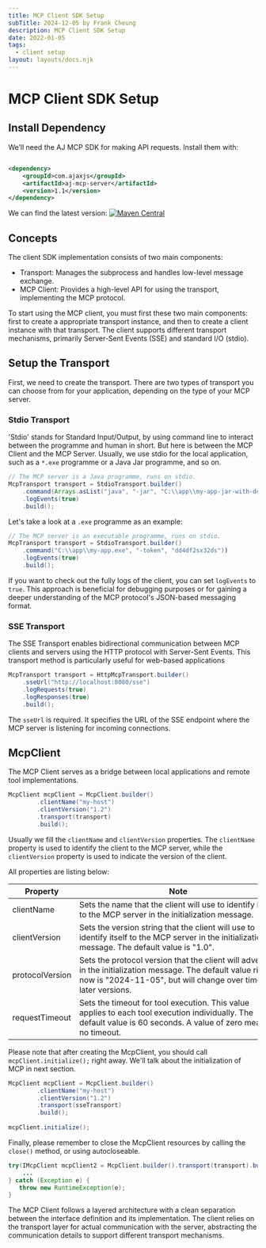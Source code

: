 ```yaml
---
title: MCP Client SDK Setup
subTitle: 2024-12-05 by Frank Cheung
description: MCP Client SDK Setup
date: 2022-01-05
tags:
  - client setup
layout: layouts/docs.njk
---
```


# MCP Client SDK Setup

## Install Dependency

We’ll need the AJ MCP SDK for making API requests. Install them with:

```xml

<dependency>
    <groupId>com.ajaxjs</groupId>
    <artifactId>aj-mcp-server</artifactId>
    <version>1.1</version>
</dependency>
```

We can find the latest version:
[![Maven Central](https://img.shields.io/maven-central/v/com.ajaxjs/aj-mcp-client?label=Latest%20Release)](https://central.sonatype.com/artifact/com.ajaxjs/aj-mcp-client)

## Concepts

The client SDK implementation consists of two main components:

- Transport: Manages the subprocess and handles low-level message exchange.
- MCP Client: Provides a high-level API for using the transport, implementing the MCP protocol.

To start using the MCP client, you must first these two main components:
first to create a appropriate transport instance, and then to create a client instance with that transport.
The client supports different transport mechanisms, primarily Server-Sent Events (SSE) and standard I/O (stdio).

## Setup the Transport

First, we need to create the transport. There are two types of transport you can choose from for your application, depending on the type of your MCP
server.

### Stdio Transport

'Stdio' stands for Standard Input/Output, by using command line to interact between the programme and human in short. But here is between the MCP
Client
and the MCP Server. Usually, we use stdio for the local application, such as a `*.exe` programme or a Java Jar programme, and so on.

``` java
// The MCP server is a Java programme, runs on stdio.
McpTransport transport = StdioTransport.builder()
    .command(Arrays.asList("java", "-jar", "C:\\app\\my-app-jar-with-dependencies.jar"))
    .logEvents(true)
    .build();
```

Let's take a look at a `.exe` programme as an example:

``` java
// The MCP server is an executable programme, runs on stdio.
McpTransport transport = StdioTransport.builder()
    .command("C:\\app\\my-app.exe", "-token", "dd4df2sx32ds"))
    .logEvents(true)
    .build();
```

If you want to check out the fully logs of the client, you can set `logEvents` to `true`. This approach is beneficial for debugging purposes or for
gaining a deeper understanding of the MCP protocol's JSON-based messaging format.

### SSE Transport

The SSE Transport enables bidirectional communication between MCP clients and servers using the HTTP protocol with Server-Sent Events. This transport
method is particularly useful for web-based applications

``` java
McpTransport transport = HttpMcpTransport.builder()
    .sseUrl("http://localhost:8080/sse")
    .logRequests(true)
    .logResponses(true)
    .build();
```

The `sseUrl` is required. It specifies the URL of the SSE endpoint where the MCP server is listening for incoming connections.

## McpClient

The MCP Client serves as a bridge between local applications and remote tool implementations.

``` java
McpClient mcpClient = McpClient.builder()
        .clientName("my-host")
        .clientVersion("1.2")
        .transport(transport)
        .build();
```

Usually we fill the `clientName` and `clientVersion` properties.
The `clientName` property is used to identify the client to the MCP server, while the  `clientVersion` property is used to indicate the version of the
client.

All properties are listing below:

| Property        | Note                                                                                                                                                                              | Type of value | Example of value         |
|-----------------|-----------------------------------------------------------------------------------------------------------------------------------------------------------------------------------|---------------|--------------------------|
| clientName      | Sets the name that the client will use to identify itself to the MCP server in the initialization message.                                                                        | String        | myapp/foo-app            |
| clientVersion   | Sets the version string that the client will use to identify itself to the MCP server in the initialization message. The default value is "1.0".                                  | String        | 1.0/2.1.2                |
| protocolVersion | Sets the protocol version that the client will advertise in the initialization message. The default value right now is "2024-11-05", but will change over time in later versions. | String        | 2024-11-05               |
| requestTimeout  | Sets the timeout for tool execution. This value applies to each tool execution individually. The default value is 60 seconds. A value of zero means no timeout.                   | Duration      | `Duration.ofSeconds(60)` |

Please note that after creating the McpClient, you should call `mcpClient.initialize();` right away.
We'll talk about the initialization of MCP in next section.

``` java
McpClient mcpClient = McpClient.builder()
        .clientName("my-host")
        .clientVersion("1.2")
        .transport(sseTransport)
        .build();
        
mcpClient.initialize();
```

Finally, please remember to close the McpClient resources by calling the `close()` method, or using autocloseable.

``` java
try(IMcpClient mcpClient2 = McpClient.builder().transport(transport).build()){
    ...
} catch (Exception e) {
   throw new RuntimeException(e);
}
```

The MCP Client follows a layered architecture with a clean separation between the interface definition and its implementation. The client relies on
the transport layer for actual communication with the server, abstracting the communication details to support different transport mechanisms.


<style>
table th:nth-child(2) {
 min-width: 400px;
}
table th:nth-child(3), table td:nth-child(3) {
 min-width: 120px!important;
 width: 120px;
}

table td:nth-child(2) {
 text-align: left;
}
</style>
